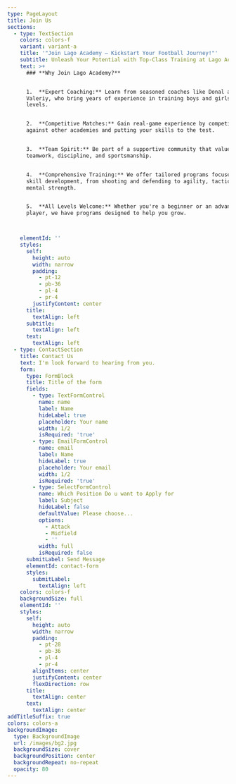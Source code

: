 ```yaml
---
type: PageLayout
title: Join Us
sections:
  - type: TextSection
    colors: colors-f
    variant: variant-a
    title: '"Join Lago Academy – Kickstart Your Football Journey!"'
    subtitle: Unleash Your Potential with Top-Class Training at Lago Academy
    text: >+
      ### **Why Join Lago Academy?** 


      1.  **Expert Coaching:** Learn from seasoned coaches like Donal and
      Valeriy, who bring years of experience in training boys and girls at all
      levels.


      2.  **Competitive Matches:** Gain real-game experience by competing
      against other academies and putting your skills to the test.


      3.  **Team Spirit:** Be part of a supportive community that values
      teamwork, discipline, and sportsmanship.


      4.  **Comprehensive Training:** We offer tailored programs focused on
      skill development, from shooting and defending to agility, tactics, and
      mental strength.


      5.  **All Levels Welcome:** Whether you're a beginner or an advanced
      player, we have programs designed to help you grow.



    elementId: ''
    styles:
      self:
        height: auto
        width: narrow
        padding:
          - pt-12
          - pb-36
          - pl-4
          - pr-4
        justifyContent: center
      title:
        textAlign: left
      subtitle:
        textAlign: left
      text:
        textAlign: left
  - type: ContactSection
    title: Contact Us
    text: I'm look forward to hearing from you.
    form:
      type: FormBlock
      title: Title of the form
      fields:
        - type: TextFormControl
          name: name
          label: Name
          hideLabel: true
          placeholder: Your name
          width: 1/2
          isRequired: 'true'
        - type: EmailFormControl
          name: email
          label: Name
          hideLabel: true
          placeholder: Your email
          width: 1/2
          isRequired: 'true'
        - type: SelectFormControl
          name: Which Position Do u want to Apply for
          label: Subject
          hideLabel: false
          defaultValue: Please choose...
          options:
            - Attack
            - Midfield
            - ''
          width: full
          isRequired: false
      submitLabel: Send Message
      elementId: contact-form
      styles:
        submitLabel:
          textAlign: left
    colors: colors-f
    backgroundSize: full
    elementId: ''
    styles:
      self:
        height: auto
        width: narrow
        padding:
          - pt-28
          - pb-36
          - pl-4
          - pr-4
        alignItems: center
        justifyContent: center
        flexDirection: row
      title:
        textAlign: center
      text:
        textAlign: center
addTitleSuffix: true
colors: colors-a
backgroundImage:
  type: BackgroundImage
  url: /images/bg2.jpg
  backgroundSize: cover
  backgroundPosition: center
  backgroundRepeat: no-repeat
  opacity: 80
---
```

